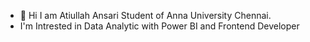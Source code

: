 - 👋 Hi I am Atiullah Ansari Student of Anna University Chennai.
- I'm Intrested in  Data Analytic with  Power BI and Frontend Developer 

<!---
Atiullah525/Atiullah525 is a ✨ special ✨ repository because its `README.md` (this file) appears on your GitHub profile.
You can click the Preview link to take a look at your changes.
--->
